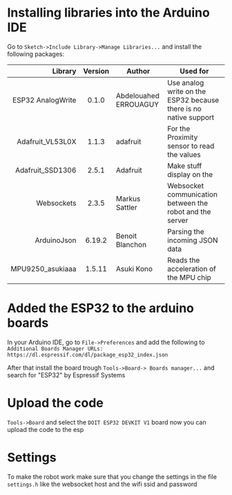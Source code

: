 # Installing libraries into the Arduino IDE

Go to `Sketch->Include Library->Manage Libraries...` and install the following packages:

|           Library | Version | Author                | Used for                                                         |
| ----------------: | :-----: | --------------------- | ---------------------------------------------------------------- |
| ESP32 AnalogWrite |  0.1.0  | Abdelouahed ERROUAGUY | Use analog write on the ESP32 because there is no native support |
|  Adafruit_VL53L0X |  1.1.3  | adafruit              | For the Proximity sensor to read the values                      |
|  Adafruit_SSD1306 |  2.5.1  | Adafruit              | Make stuff display on the                                        |
|        Websockets |  2.3.5  | Markus Sattler        | Websocket communication between the robot and the server         |
|       ArduinoJson | 6.19.2  | Benoit Blanchon       | Parsing the incoming JSON data                                   |
|  MPU9250_asukiaaa | 1.5.11  | Asuki Kono            | Reads the acceleration of the MPU chip                           |

# Added the ESP32 to the arduino boards
In your Arduino IDE, go to `File->Preferences` and add the following to `Additional Boards Manager URLs:` `https://dl.espressif.com/dl/package_esp32_index.json`

After that install the board trough `Tools->Board-> Boards manager...` and search for "ESP32" by Espressif Systems

# Upload the code
`Tools->Board` and select the `DOIT ESP32 DEVKIT V1` board now you can upload the code to the esp

# Settings
To make the robot work make sure that you change the settings in the file `settings.h` like the websocket host and the wifi ssid and password
